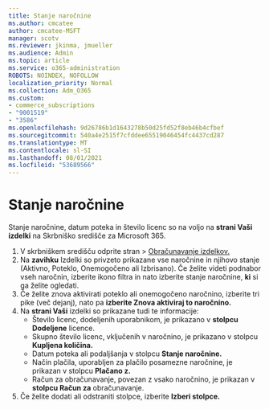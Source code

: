 ```yaml
---
title: Stanje naročnine
ms.author: cmcatee
author: cmcatee-MSFT
manager: scotv
ms.reviewer: jkinma, jmueller
ms.audience: Admin
ms.topic: article
ms.service: o365-administration
ROBOTS: NOINDEX, NOFOLLOW
localization_priority: Normal
ms.collection: Adm_O365
ms.custom:
- commerce_subscriptions
- "9001519"
- "3586"
ms.openlocfilehash: 9d26786b1d1643278b50d25fd52f8eb46b4cfbef
ms.sourcegitcommit: 540a4e2515f7cfddee65519046454fc4437cd287
ms.translationtype: MT
ms.contentlocale: sl-SI
ms.lasthandoff: 08/01/2021
ms.locfileid: "53689566"
---
```

# <a name="subscription-status"></a>Stanje naročnine

Stanje naročnine, datum poteka in število licenc so na voljo na **strani Vaši izdelki** na Skrbniško središče za Microsoft 365.

1. V skrbniškem središču odprite stran  >  [Obračunavanje izdelkov.](https://go.microsoft.com/fwlink/p/?linkid=842054)
2. Na **zavihku** Izdelki so privzeto prikazane vse naročnine in njihovo stanje (Aktivno, Poteklo, Onemogočeno ali Izbrisano). Če želite videti podnabor vseh naročnin, izberite ikono filtra in nato izberite stanje naročnine, **ki** si ga želite ogledati.
3. Če želite znova aktivirati poteklo ali onemogočeno naročnino, izberite tri pike (več dejanj), nato pa **izberite Znova aktiviraj to naročnino.**
4. Na **strani Vaši** izdelki so prikazane tudi te informacije:
    - Število licenc, dodeljenih uporabnikom, je prikazano v **stolpcu Dodeljene** licence.
    - Skupno število licenc, vključenih v naročnino, je prikazano v stolpcu **Kupljena količina.**
    - Datum poteka ali podaljšanja v stolpcu **Stanje naročnine.**
    - Način plačila, uporabljen za plačilo posamezne naročnine, je prikazan v stolpcu **Plačano z.**
    - Račun za obračunavanje, povezan z vsako naročnino, je prikazan v **stolpcu Račun za** obračunavanje.
5. Če želite dodati ali odstraniti stolpce, izberite **Izberi stolpce.**
